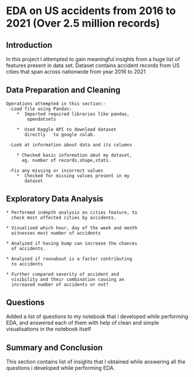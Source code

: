 
# EDA on US accidents from 2016 to 2021 (Over 2.5 million records)

## Introduction
In this project I attempted to gain meaningful insights from a huge list of features present in data set. Dataset contains accident records from US cities that span across nationwide from year 2016 to 2021


## Data Preparation and Cleaning 
    Operations attempted in this section:-
     -Load file using Pandas:
        *  Imported required libraries like pandas,
            opendatsets

        *  Used Kaggle API to download dataset 
           directly   to google colab.

     -Look at information about data and its columns

        * Checked basic information abut my dataset,
          eg. number of records,shape,stats. 

     -Fix any missing or incorrect values
        *  Checked for missing values present in my
           dataset  

## Exploratory Data Analysis
    * Performed indepth analysis on cities feature, to
      check most affected cities by accidents.

    * Visualised which hour, day of the week and month
      witnesses most number of accidents 

    * Analyzed if having bump can increase the chances 
      of accidents.

    * Analyzed if rounabout is a factor contributing 
      to accidents

    * Further compared severity of accident and 
      visibility and their combination causing an
      increased number of accidents or not?

      
## Questions
Added a list of questions to my notebook that i developed while performing EDA, and answered each of them with help of clean and simple visualisations in the notebook itself
## Summary and Conclusion
This section contains list of insights that I obtained while answering all the questions i developed while performing EDA.
